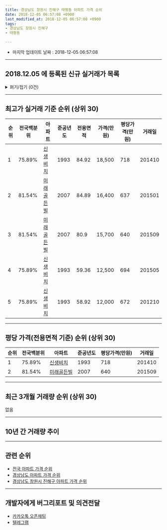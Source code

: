 ```yaml
---
title: 경상남도 창원시 진해구 태평동 아파트 가격 순위
date: 2018-12-05 06:57:08 +0900
last_modified_at: 2018-12-05 06:57:08 +0900
tags:
- 경상남도 창원시 진해구
- 태평동

---
```


* 마지막 업데이트 날짜 : 2018-12-05 06:57:08

---

## 2018.12.05 에 등록된 신규 실거래가 목록

<details>
<summary>펴기/접기 (0건)</summary>
<div markdown="1">

|아파트|전국백분위|준공년도|전용면적|가격(만원)|평당가격(만원)|거래일|
|---|---|---|---|---|---|---|
|없음|||||||


</div>
</details>

---

## 최고가 실거래 기준 순위 (상위 30)


|순위|전국백분위|아파트|준공년도|전용면적|가격(만원)|평당가격(만원)|거래일|
|---|---|---|---|---|---|---|---|
|1|75.89%|[신생비치](https://search.naver.com/search.naver?query=%EA%B2%BD%EC%83%81%EB%82%A8%EB%8F%84+%EC%B0%BD%EC%9B%90%EC%8B%9C+%EC%A7%84%ED%95%B4%EA%B5%AC+%ED%83%9C%ED%8F%89%EB%8F%99+%EC%8B%A0%EC%83%9D%EB%B9%84%EC%B9%98)|1993|84.92|18,500|718|201410|
|2|81.54%|[미래골든빌](https://search.naver.com/search.naver?query=%EA%B2%BD%EC%83%81%EB%82%A8%EB%8F%84+%EC%B0%BD%EC%9B%90%EC%8B%9C+%EC%A7%84%ED%95%B4%EA%B5%AC+%ED%83%9C%ED%8F%89%EB%8F%99+%EB%AF%B8%EB%9E%98%EA%B3%A8%EB%93%A0%EB%B9%8C)|2007|84.89|16,400|637|201501|
|3|81.54%|[미래골든빌](https://search.naver.com/search.naver?query=%EA%B2%BD%EC%83%81%EB%82%A8%EB%8F%84+%EC%B0%BD%EC%9B%90%EC%8B%9C+%EC%A7%84%ED%95%B4%EA%B5%AC+%ED%83%9C%ED%8F%89%EB%8F%99+%EB%AF%B8%EB%9E%98%EA%B3%A8%EB%93%A0%EB%B9%8C)|2007|80.9|15,700|640|201509|
|4|75.89%|[신생비치](https://search.naver.com/search.naver?query=%EA%B2%BD%EC%83%81%EB%82%A8%EB%8F%84+%EC%B0%BD%EC%9B%90%EC%8B%9C+%EC%A7%84%ED%95%B4%EA%B5%AC+%ED%83%9C%ED%8F%89%EB%8F%99+%EC%8B%A0%EC%83%9D%EB%B9%84%EC%B9%98)|1993|59.36|12,500|694|201505|
|5|75.89%|[신생비치](https://search.naver.com/search.naver?query=%EA%B2%BD%EC%83%81%EB%82%A8%EB%8F%84+%EC%B0%BD%EC%9B%90%EC%8B%9C+%EC%A7%84%ED%95%B4%EA%B5%AC+%ED%83%9C%ED%8F%89%EB%8F%99+%EC%8B%A0%EC%83%9D%EB%B9%84%EC%B9%98)|1993|58.92|12,000|672|201210|


---

## 평당 가격(전용면적 기준) 순위 (상위 30)


|순위|전국백분위|아파트|준공년도|평당가격(만원)|거래일|
|---|---|---|---|---|---|
|1|75.89%|[신생비치](https://search.naver.com/search.naver?query=%EA%B2%BD%EC%83%81%EB%82%A8%EB%8F%84+%EC%B0%BD%EC%9B%90%EC%8B%9C+%EC%A7%84%ED%95%B4%EA%B5%AC+%ED%83%9C%ED%8F%89%EB%8F%99+%EC%8B%A0%EC%83%9D%EB%B9%84%EC%B9%98)|1993|718|201410|
|2|81.54%|[미래골든빌](https://search.naver.com/search.naver?query=%EA%B2%BD%EC%83%81%EB%82%A8%EB%8F%84+%EC%B0%BD%EC%9B%90%EC%8B%9C+%EC%A7%84%ED%95%B4%EA%B5%AC+%ED%83%9C%ED%8F%89%EB%8F%99+%EB%AF%B8%EB%9E%98%EA%B3%A8%EB%93%A0%EB%B9%8C)|2007|640|201509|


---

## 최근 3개월 거래량 순위 (상위 30)

없음

---

## 10년 간 거래량 추이


<div style="width:100%;">
    <canvas id="deal_progress" height="250"></canvas>
</div>

<script>
new Chart(document.getElementById("deal_progress"), {
    type: 'line',
    data: {
        labels: ['200812','200901','200902','200903','200904','200905','200906','200907','200908','200909','200910','200911','200912','201001','201002','201003','201004','201005','201006','201007','201008','201009','201010','201011','201012','201101','201102','201103','201104','201105','201106','201107','201108','201109','201110','201111','201112','201201','201202','201203','201204','201205','201206','201207','201208','201209','201210','201211','201212','201301','201302','201303','201304','201305','201306','201307','201308','201309','201310','201311','201312','201401','201402','201403','201404','201405','201406','201407','201408','201409','201410','201411','201412','201501','201502','201503','201504','201505','201506','201507','201508','201509','201510','201511','201512','201601','201602','201603','201604','201605','201606','201607','201608','201609','201610','201611','201612','201701','201702','201703','201704','201705','201706','201707','201708','201709','201710','201711','201712','201801','201802','201803','201804','201805','201806','201807','201808','201809','201810','201811','201812'],
        datasets: [{
            label: '실거래 수',
            pointRadius: 1,
            data: [0, 0, 1, 0, 0, 0, 0, 0, 0, 1, 0, 1, 0, 2, 2, 0, 0, 0, 1, 0, 1, 0, 4, 0, 1, 4, 6, 16, 5, 3, 2, 0, 2, 0, 0, 0, 0, 3, 5, 1, 0, 3, 1, 0, 1, 0, 2, 1, 1, 1, 1, 0, 1, 1, 1, 1, 0, 1, 2, 0, 1, 0, 3, 1, 0, 1, 2, 1, 0, 0, 2, 1, 1, 1, 0, 0, 0, 1, 0, 0, 0, 2, 1, 1, 0, 0, 0, 0, 1, 0, 1, 0, 0, 0, 0, 0, 2, 0, 0, 1, 0, 0, 0, 1, 0, 1, 0, 0, 0, 0, 0, 0, 0, 0, 0, 0, 0, 0, 0, 0, 0],
            borderColor: "rgba(255, 201, 14, 1)",
            backgroundColor: "rgba(255, 201, 14, 0.5)",
            fill: true,
        }]
    },
    options: {
        responsive: true,
        title: {
            display: true,
            text: '10년간 거래량 추이'
        },
        tooltips: {
            mode: 'index',
            intersect: false,
        },
        hover: {
            mode: 'nearest',
            intersect: true
        },
        scales: {
            xAxes: [{
                display: true,
                scaleLabel: {
                    display: true,
                    labelString: '년/월'
                }
            }],
            yAxes: [{
                display: true,
                ticks: {
                    suggestedMin: 0,
                },
                scaleLabel: {
                    display: true,
                    labelString: '실거래 수'
                }
            }]
        }
    }
});

</script>


---

## 관련 순위

- [전국 아파트 가격 순위](https://inasie.github.io/apt-ranking/전국)
- [경상남도 아파트 가격 순위](https://inasie.github.io/apt-ranking/경상남도)
- [경상남도 창원시 진해구 아파트 가격 순위](https://inasie.github.io/apt-ranking/경상남도-창원시-진해구)


---

## 개발자에게 버그리포트 및 의견전달

- [카카오톡 오픈채팅](https://open.kakao.com/o/gLJUAP4)
- [텔레그램](https://t.me/inasie)

